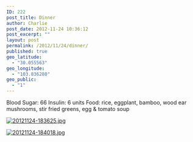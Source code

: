 ```yaml
---
ID: 222
post_title: Dinner
author: Charlie
post_date: 2012-11-24 10:36:12
post_excerpt: ""
layout: post
permalink: /2012/11/24/dinner/
published: true
geo_latitude:
  - "30.055563"
geo_longitude:
  - "103.836280"
geo_public:
  - "1"
---
```

Blood Sugar: 66 Insulin: 6 units Food: rice, eggplant, bamboo, wood ear mushrooms, stir fried greens, egg & tomato soup   
  
[<img src="http://biking2paradise.com/wp-content/uploads/2012/11/20121124-183625.jpg" alt="20121124-183625.jpg" class="alignnone size-full" />][1]  
  
[<img src="http://biking2paradise.com/wp-content/uploads/2012/11/20121124-184018.jpg" alt="20121124-184018.jpg" class="alignnone size-full" />][2]

 [1]: http://biking2paradise.com/wp-content/uploads/2012/11/20121124-183625.jpg
 [2]: http://biking2paradise.com/wp-content/uploads/2012/11/20121124-184018.jpg